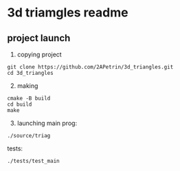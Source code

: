 # 3d triamgles readme

## project launch

1. copying project
```
git clone https://github.com/2APetrin/3d_triangles.git
cd 3d_triangles
```

2. making
```
cmake -B build
cd build
make
```

3. launching
main prog:
```
./source/triag
```

tests:
```
./tests/test_main
```